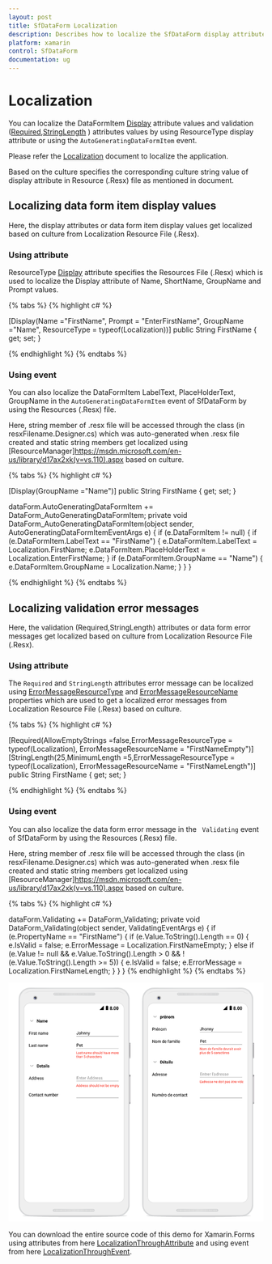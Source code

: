 ```yaml
---
layout: post
title: SfDataForm Localization
description: Describes how to localize the SfDataForm display attribute values and validation attribute error messages based on culture.
platform: xamarin
control: SfDataForm
documentation: ug
---
```


# Localization 

You can localize the DataFormItem [Display](https://apisof.net/catalog/System.ComponentModel.DataAnnotations.DisplayAttribute) attribute values and validation ([Required](http://help.syncfusion.com/cr/xamarin/Syncfusion.SfDataForm.XForms~Syncfusion.XForms.DataForm.RequiredAttribute.html),[StringLength](http://help.syncfusion.com/cr/xamarin/Syncfusion.SfDataForm.XForms~Syncfusion.XForms.DataForm.StringLengthAttribute.html) ) attributes values by using ResourceType display
attribute or using the `AutoGeneratingDataFormItem` event.
 
Please refer the [Localization]( https://docs.microsoft.com/en-us/xamarin/xamarin-forms/app-fundamentals/localization/text?tabs=vswin) document  to localize the application.
 
Based on the culture specifies the corresponding culture string value of display attribute in Resource (.Resx) file as mentioned in document.

## Localizing data form item display values

Here, the display attributes or data form item display values get localized based on culture from Localization Resource File (.Resx).

### Using attribute

ResourceType [Display](https://apisof.net/catalog/System.ComponentModel.DataAnnotations.DisplayAttribute ) attribute specifies the Resources File (.Resx) which is used to localize the Display attribute of Name, ShortName, GroupName and Prompt values.

{% tabs %}
{% highlight c# %}

[Display(Name ="FirstName", Prompt = "EnterFirstName", GroupName ="Name", ResourceType = typeof(Localization))]
public String FirstName { get; set; } 

{% endhighlight %}
{% endtabs %}

### Using event

You can also localize the DataFormItem LabelText, PlaceHolderText, GroupName in the `AutoGeneratingDataFormItem` event of SfDataForm by using the Resources (.Resx) file.

Here, string member of .resx file will be accessed through the class (in resxFilename.Designer.cs) which was auto-generated when .resx file created and static string members get localized using [ResourceManager]https://msdn.microsoft.com/en-us/library/d17ax2xk(v=vs.110).aspx based on culture.

{% tabs %}
{% highlight c# %}

[Display(GroupName ="Name")]
public String FirstName { get; set; }

dataForm.AutoGeneratingDataFormItem += DataForm_AutoGeneratingDataFormItem;
private void DataForm_AutoGeneratingDataFormItem(object sender, AutoGeneratingDataFormItemEventArgs e)
{
    if (e.DataFormItem != null)
    {
        if (e.DataFormItem.LabelText == "FirstName")
        {
            e.DataFormItem.LabelText = Localization.FirstName;
            e.DataFormItem.PlaceHolderText = Localization.EnterFirstName;
        }
        if (e.DataFormItem.GroupName == "Name")
        {
            e.DataFormItem.GroupName = Localization.Name;
        }
    }
}

{% endhighlight %}
{% endtabs %}

## Localizing validation error messages

Here, the validation (Required,StringLength) attributes or data form error messages get localized based on culture from Localization Resource File (.Resx).

### Using attribute

The `Required` and `StringLength` attributes error message can be localized using [ErrorMessageResourceType](https://msdn.microsoft.com/en-us/library/system.componentmodel.dataannotations.validationattribute.errormessageresourcetype.aspx ) and [ErrorMessageResourceName](https://msdn.microsoft.com/en-us/library/system.componentmodel.dataannotations.validationattribute.errormessageresourcename.aspx ) properties which are used to get a localized error messages from Localization Resource File (.Resx) based on culture.

{% tabs %}
{% highlight c# %}

[Required(AllowEmptyStrings =false,ErrorMessageResourceType = typeof(Localization), ErrorMessageResourceName = "FirstNameEmpty")]
[StringLength(25,MinimumLength =5,ErrorMessageResourceType = typeof(Localization), ErrorMessageResourceName = "FirstNameLength")]
public String FirstName { get; set; } 

{% endhighlight %}
{% endtabs %}

### Using event

You can also localize the data form error message in the ` Validating` event of SfDataForm by using the Resources (.Resx) file.

Here, string member of .resx file will be accessed through the class (in resxFilename.Designer.cs) which was auto-generated when .resx file created and static string members get localized using [ResourceManager]https://msdn.microsoft.com/en-us/library/d17ax2xk(v=vs.110).aspx based on culture.

{% tabs %}
{% highlight c# %}

dataForm.Validating += DataForm_Validating;
private void DataForm_Validating(object sender, ValidatingEventArgs e)
{
    if (e.PropertyName == "FirstName")
    {
        if (e.Value.ToString().Length == 0)
        {
            e.IsValid = false;
            e.ErrorMessage = Localization.FirstNameEmpty;
        }
        else if (e.Value != null && e.Value.ToString().Length > 0 && !(e.Value.ToString().Length >= 5))
        {
            e.IsValid = false;
            e.ErrorMessage = Localization.FirstNameLength;
        }
    }
}
{% endhighlight %}
{% endtabs %}

![](SfDataForm_images/DataFormLocalization.png)

You can download the entire source code of this demo for Xamarin.Forms using attributes from here [LocalizationThroughAttribute](http://www.syncfusion.com/downloads/support/directtrac/general/ze/DataFormLocalizationAttribute-18381862.zip) and using event from here [LocalizationThroughEvent](http://www.syncfusion.com/downloads/support/directtrac/general/ze/DataFormLocalizationEvent-184378035.zip).